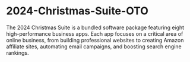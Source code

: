 # 2024-Christmas-Suite-OTO
The 2024 Christmas Suite is a bundled software package featuring eight high-performance business apps. Each app focuses on a critical area of online business, from building professional websites to creating Amazon affiliate sites, automating email campaigns, and boosting search engine rankings.
